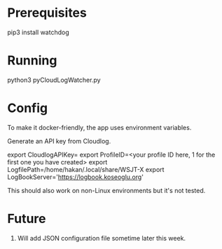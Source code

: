 # Prerequisites

pip3 install watchdog

# Running

python3 pyCloudLogWatcher.py

# Config
To make it docker-friendly, the app uses environment variables. 

Generate an API key from Cloudlog.

export CloudlogAPIKey=<your API key here>
export ProfileID=<your profile ID here, 1 for the first one you have created>
export LogfilePath=/home/hakan/.local/share/WSJT-X
export LogBookServer='https://logbook.koseoglu.org'

This should also work on non-Linux environments but it's not tested.

# Future
1. Will add JSON configuration file sometime later this week.
